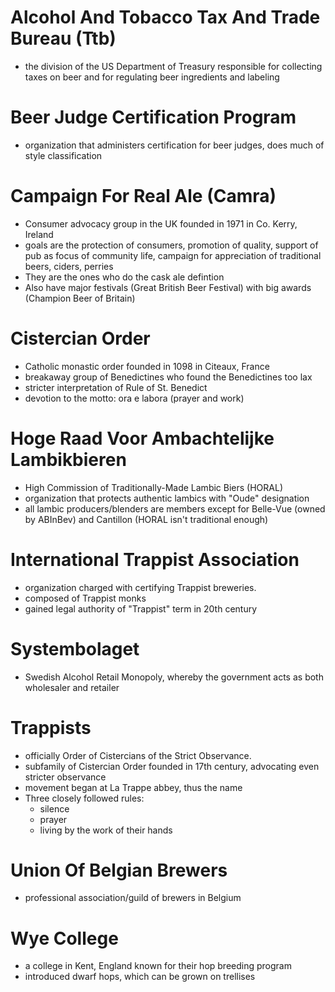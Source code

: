 # Alcohol And Tobacco Tax And Trade Bureau (Ttb)
-  the division of the US Department of Treasury responsible for collecting taxes on beer and for regulating beer ingredients and labeling

# Beer Judge Certification Program
-  organization that administers certification for beer judges, does much of style classification

# Campaign For Real Ale (Camra)
-  Consumer advocacy group in the UK founded in 1971 in Co. Kerry, Ireland
-  goals are the protection of consumers, promotion of quality, support of pub as focus of community life, campaign for appreciation of traditional beers, ciders, perries
-  They are the ones who do the cask ale defintion
-  Also have major festivals (Great British Beer Festival) with big awards (Champion Beer of Britain)

# Cistercian Order
-  Catholic monastic order founded in 1098 in Citeaux, France
-  breakaway group of Benedictines who found the Benedictines too lax
-  stricter interpretation of Rule of St. Benedict
-  devotion to the motto: ora e labora (prayer and work)

# Hoge Raad Voor Ambachtelijke Lambikbieren
-  High Commission of Traditionally-Made Lambic Biers (HORAL)
-  organization that protects authentic lambics with "Oude" designation
-  all lambic producers/blenders are members except for Belle-Vue (owned by ABInBev) and Cantillon (HORAL isn't traditional enough)

# International Trappist Association
-  organization charged with certifying Trappist breweries.
-  composed of Trappist monks
-  gained legal authority of "Trappist" term in 20th century

# Systembolaget
-  Swedish Alcohol Retail Monopoly, whereby the government acts as both wholesaler and retailer

# Trappists
-  officially Order of Cistercians of the Strict Observance.
-  subfamily of Cistercian Order founded in 17th century, advocating even stricter observance
-  movement began at La Trappe abbey, thus the name
-  Three closely followed rules:
	-  silence
	-  prayer
	-  living by the work of their hands

# Union Of Belgian Brewers
-  professional association/guild of brewers in Belgium

# Wye College
-  a college in Kent, England known for their hop breeding program
-  introduced dwarf hops, which can be grown on trellises